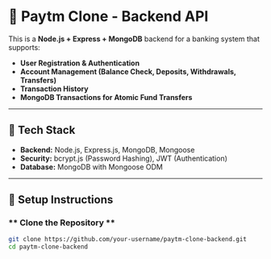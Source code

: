 # 🏦 Paytm Clone - Backend API

This is a **Node.js + Express + MongoDB** backend for a banking system that supports:
- **User Registration & Authentication**
- **Account Management (Balance Check, Deposits, Withdrawals, Transfers)**
- **Transaction History**
- **MongoDB Transactions for Atomic Fund Transfers**

---

## **📌 Tech Stack**
- **Backend:** Node.js, Express.js, MongoDB, Mongoose
- **Security:** bcrypt.js (Password Hashing), JWT (Authentication)
- **Database:** MongoDB with Mongoose ODM

---

## **🚀 Setup Instructions**

### ** Clone the Repository **
```sh
git clone https://github.com/your-username/paytm-clone-backend.git
cd paytm-clone-backend
